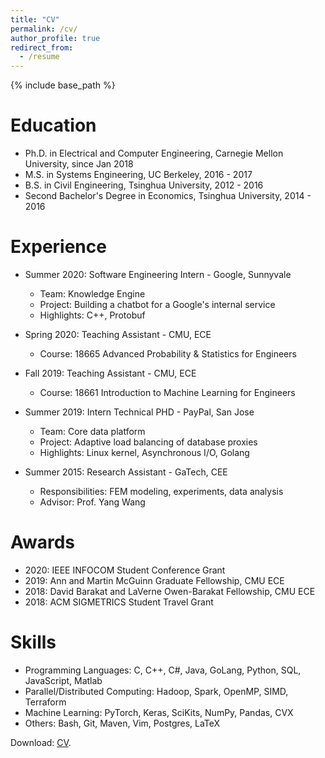 ```yaml
---
title: "CV"
permalink: /cv/
author_profile: true
redirect_from:
  - /resume
---
```


{% include base_path %}

Education
======
* Ph.D. in Electrical and Computer Engineering, Carnegie Mellon University, since Jan 2018
* M.S. in Systems Engineering, UC Berkeley, 2016 - 2017
* B.S. in Civil Engineering, Tsinghua University, 2012 - 2016
* Second Bachelor's Degree in Economics, Tsinghua University, 2014 - 2016


Experience
======
* Summer 2020: Software Engineering Intern - Google, Sunnyvale
  * Team: Knowledge Engine
  * Project: Building a chatbot for a Google's internal service
  * Highlights: C++, Protobuf
  
* Spring 2020: Teaching Assistant - CMU, ECE
  * Course: 18665 Advanced Probability & Statistics for Engineers
  
* Fall 2019: Teaching Assistant - CMU, ECE
  * Course: 18661 Introduction to Machine Learning for Engineers

* Summer 2019: Intern Technical PHD - PayPal, San Jose
  * Team: Core data platform
  * Project: Adaptive load balancing of database proxies
  * Highlights: Linux kernel, Asynchronous I/O, Golang

* Summer 2015: Research Assistant - GaTech, CEE
  * Responsibilities: FEM modeling, experiments, data analysis
  * Advisor: Prof. Yang Wang

Awards
======
* 2020: IEEE INFOCOM Student Conference Grant
* 2019: Ann and Martin McGuinn Graduate Fellowship, CMU ECE
* 2018: David Barakat and LaVerne Owen-Barakat Fellowship, CMU ECE
* 2018: ACM SIGMETRICS Student Travel Grant


Skills
======
* Programming Languages: C, C++, C#, Java, GoLang, Python, SQL, JavaScript, Matlab
* Parallel/Distributed Computing: Hadoop, Spark, OpenMP, SIMD, Terraform
* Machine Learning: PyTorch, Keras, SciKits, NumPy, Pandas, CVX
* Others: Bash, Git, Maven, Vim, Postgres, LaTeX

Download: [CV](https://ycruan.github.io/files/CV_professional.pdf).
